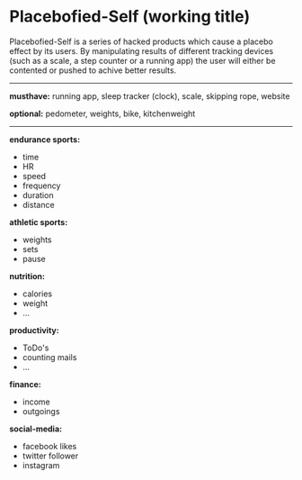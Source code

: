 # Placebofied-Self (working title)

Placebofied-Self is a series of hacked products which cause a placebo effect by its users. By manipulating results of different tracking devices (such as a scale, a step counter or a running app) the user will either be contented or pushed to achive better results.

---

**musthave:**
running app, sleep tracker (clock), scale, skipping rope, website

**optional:**
pedometer, weights, bike, kitchenweight

--- 

**endurance sports:**

- time
- HR
- speed
- frequency
- duration
- distance

**athletic sports:**

- weights
- sets
- pause

**nutrition:**

- calories
- weight
- ...

**productivity:**

- ToDo's
- counting mails
- ...

**finance:**

- income
- outgoings

**social-media:**

- facebook likes
- twitter follower 
- instagram












